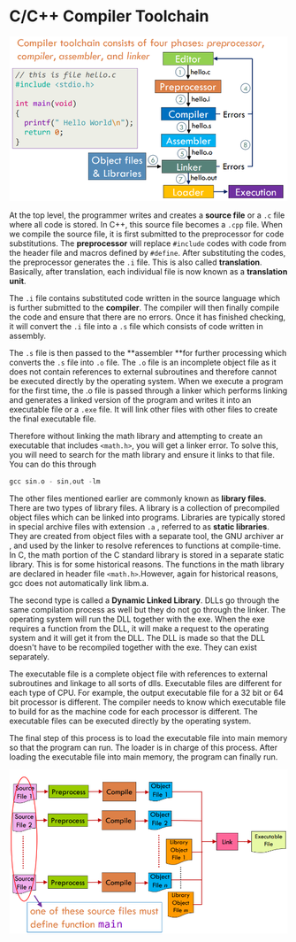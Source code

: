 # C/C++ Compiler Toolchain

![Compiler Toolchain](Pictures/C++_CompilerToolchain.PNG)

At the top level, the programmer writes and creates a **source file** or a `.c` file where all code is stored. In C++, this source file becomes a `.cpp` file. When we compile the source file, it is first submitted to the preprocessor for code substitutions. The **preprocessor** will replace `#include` codes with code from the header file and macros defined by `#define`. After substituting the codes, the preprocessor generates the `.i` file. This is also called **translation**. Basically, after translation, each individual file is now known as a **translation unit**.

The `.i` file contains substituted code written in the source language which is further submitted to the **compiler**. The compiler will then finally compile the code and ensure that there are no errors. Once it has finished checking, it will convert the `.i` file into a `.s` file which consists of code written in assembly.

The `.s` file is then passed to the **assembler **for further processing which converts the `.s` file into `.o` file. The `.o` file is an incomplete object file as it does not contain references to external subroutines and therefore cannot be executed directly by the operating system. When we execute a program for the first time, the .o file is passed through a linker which performs linking and generates a linked version of the program and writes it into an executable file or a `.exe` file. It will link other files with other files to create the final executable file.

Therefore without linking the math library and attempting to create an executable that includes `<math.h>`, you will get a linker error. To solve this, you will need to search for the math library and ensure it links to that file. You can do this through

```cpp
gcc sin.o - sin,out -lm
```

The other files mentioned earlier are commonly known as **library files**. There are two types of library files. A library is a collection of precompiled object files which can be linked into programs. Libraries are typically stored in special archive files with extension `.a` , referred to as **static libraries**. They are created from object files with a separate tool, the GNU archiver ar , and used by the linker to resolve references to functions at compile-time. In C, the math portion of the C standard library is stored in a separate static library. This is for some historical reasons. The functions in the math library are declared in header file `<math.h>`.However, again for historical reasons, gcc does not automatically link libm.a.

The second type is called a **Dynamic Linked Library**. DLLs go through the same compilation process as well but they do not go through the linker. The operating system will run the DLL together with the exe. When the exe requires a function from the DLL, it will make a request to the operating system and it will get it from the DLL. The DLL is made so that the DLL doesn't have to be recompiled together with the exe. They can exist separately.

The executable file is a complete object file with references to external subroutines and linkage to all sorts of dlls. Executable files are different for each type of CPU. For example, the output executable file for a 32 bit or 64 bit processor is different. The compiler needs to know which executable file to build for as the machine code for each processor is different. The executable files can be executed directly by the operating system.

The final step of this process is to load the executable file into main memory so that the program can run. The loader is in charge of this process. After loading the executable file into main memory, the program can finally run.

![Compiler Toolchain 2](Pictures/C++_CompilerToolchain2.PNG)
